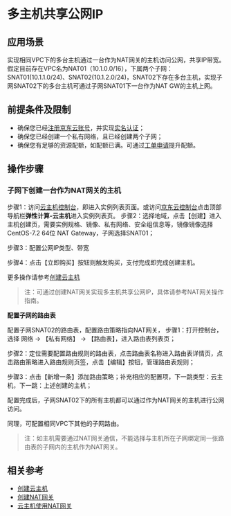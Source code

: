 # **多主机共享公网IP**

## 应用场景

实现相同VPC下的多台主机通过一台作为NAT网关的主机访问公网，共享IP带宽。假定目前存在VPC名为NAT01（10.1.0.0/16），下属两个子网：SNAT01(10.1.1.0/24)、SNAT02(10.1.2.0/24)，SNAT02下存在多台主机，实现子网SNAT02下的多台主机可通过子网SNAT01下一台作为NAT GW的主机上网。

## 前提条件及限制

- 确保您已经[注册京东云账号](https://user.jdcloud.com/register?returnUrl=https%3A%2F%2Fwww.jdcloud.com%2F)，并实现[实名认证](https://docs.jdcloud.com/cn/real-name-verification/introduction)；
- 确保您已经创建一个私有网络，且已经创建两个子网；
- 确保您有足够的资源配额，如配额已满。可通过[工单申请](https://ticket.jdcloud.com/applyorder/submit)提升配额。

## 操作步骤

### 子网下创建一台作为NAT网关的主机

步骤1：访问[云主机控制台](https://cns-console.jdcloud.com/host/compute/list)，即进入实例列表页面。或访问[京东云控制台](https://console.jdcloud.com)点击顶部导航栏**弹性计算-云主机**进入实例列表页。
步骤2：选择地域，点击【创建】进入主机创建页，需要实例规格、镜像、私有网络、安全组信息等，镜像镜像选择CentOS-7.2 64位 NAT Gateway，子网选择SNAT01；

步骤3：配置公网IP类型、带宽

步骤4：点击【立即购买】按钮则触发购买，支付完成即完成创建主机。

更多操作请参考[创建云主机](../../..//Elastic-Compute/Virtual-Machines/Operation-Guide/Instance/Create-Instance.md)


> 注：可通过创建NAT网关实现多主机共享公网IP，具体请参考NAT网关操作指南。



**配置子网的路由表**

配置子网SNAT02的路由表，配置路由策略指向NAT网关，
步骤1：打开控制台，选择 网络 -> 【私有网络】 -> 【路由表】，进入路由表列表页；

步骤2：定位需要配置路由规则的路由表，点击路由表名称进入路由表详情页，点击路由策略进入路由规则页签，点击【编辑】按钮，管理路由表规则；

步骤3：点击【新增一条】添加路由策略；补充相应的配置项，下一跳类型：云主机，下一跳：上述创建的主机；

配置完成后，子网SNAT02下的所有主机都可以通过作为NAT网关的主机进行公网访问。

同理，可配置相同VPC下其他的子网路由。

> 注：如主机需要通过NAT网关通信，不能选择与主机所在子网绑定同一张路由表的子网内的主机作为NAT网关。

## 相关参考
- [创建云主机](../../../Elastic-Compute/Virtual-Machines/Operation-Guide/Instance/Create-Instance.md)
- [创建NAT网关](https://docs.jdcloud.com/cn/nat-gateway/create-nat-gateway)
- [云主机使用NAT网关](https://docs.jdcloud.com/cn/nat-gateway/create-natgateway)
